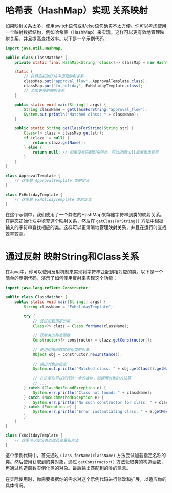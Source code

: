 # 哈希表（HashMap）实现 关系映射
如果映射关系太多，使用switch语句或if/else语句确实不太方便。你可以考虑使用一个映射数据结构，例如哈希表（HashMap）来实现。这样可以更有效地管理映射关系，并且提高查找效率。以下是一个示例代码：

```java
import java.util.HashMap;

public class ClassMatcher {
    private static final HashMap<String, Class<?>> classMap = new HashMap<>();

    static {
        // 在静态初始化块中填充映射关系
        classMap.put("approval_flow", ApprovalTemplate.class);
        classMap.put("fx_holiday", FxHolidayTemplate.class);
        // 添加更多的映射关系
    }

    public static void main(String[] args) {
        String className = getClassForString("approval_flow");
        System.out.println("Matched class: " + className);
    }

    public static String getClassForString(String str) {
        Class<?> clazz = classMap.get(str);
        if (clazz != null) {
            return clazz.getName();
        } else {
            return null; // 如果没有匹配到任何类，可以返回null或者抛出异常
        }
    }
}

class ApprovalTemplate {
    // 这里是 ApprovalTemplate 类的定义
}

class FxHolidayTemplate {
    // 这里是 FxHolidayTemplate 类的定义
}
```

在这个示例中，我们使用了一个静态的HashMap来存储字符串到类的映射关系。在静态初始化块中填充这个映射关系，然后在 `getClassForString()` 方法中根据输入的字符串查找相应的类。这样可以更清晰地管理映射关系，并且在运行时查找效率较高。

# 通过反射 映射String和Class关系
在Java中，你可以使用反射机制来实现将字符串匹配到相对应的类。以下是一个简单的示例代码，演示了如何使用反射来实现这个功能：

```java
import java.lang.reflect.Constructor;

public class ClassMatcher {
    public static void main(String[] args) {
        String className = "FxHolidayTemplate";
        
        try {
            // 尝试加载指定的类
            Class<?> clazz = Class.forName(className);
            
            // 获取类的构造函数
            Constructor<?> constructor = clazz.getConstructor();
            
            // 使用构造函数实例化类的对象
            Object obj = constructor.newInstance();
            
            // 输出对象的信息
            System.out.println("Matched class: " + obj.getClass().getName());
            
            // 在这里你可以进行进一步的操作，如调用对象的方法等
            // ...
        } catch (ClassNotFoundException e) {
            System.err.println("Class not found: " + className);
        } catch (NoSuchMethodException e) {
            System.err.println("No such constructor for class: " + className);
        } catch (Exception e) {
            System.err.println("Error instantiating class: " + e.getMessage());
        }
    }
}

class FxHolidayTemplate {
    // 这里可以定义类的成员变量和方法
}
```

这个示例代码中，首先通过 `Class.forName(className)` 方法尝试加载指定名称的类。然后使用获取到的类对象，通过 `getConstructor()` 方法获取类的构造函数，再通过构造函数实例化类的对象。最后输出匹配到的类的信息。

在实际使用时，你需要根据你的需求对这个示例代码进行修改和扩展，以适应你的具体情况。